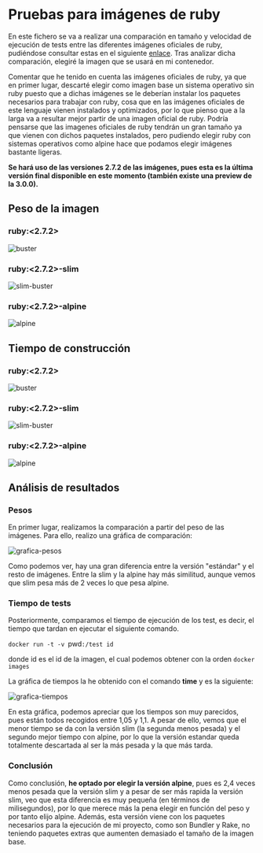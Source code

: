 # Pruebas para imágenes de ruby

En este fichero se va a realizar una comparación en tamaño y velocidad de ejecución de tests entre las diferentes imágenes oficiales de ruby, pudiéndose consultar estas en el siguiente [enlace](https://github.com/joseegc10/get-match/blob/master/docs/variantes-imagenes.md). Tras analizar dicha comparación, elegiré la imagen que se usará en mi contenedor.

Comentar que he tenido en cuenta las imágenes oficiales de ruby, ya que en primer lugar, descarté elegir como imagen base un sistema operativo sin ruby puesto que a dichas imágenes se le deberían instalar los paquetes necesarios para trabajar con ruby, cosa que en las imágenes oficiales de este lenguaje vienen instalados y optimizados, por lo que pienso que a la larga va a resultar mejor partir de una imagen oficial de ruby. Podría pensarse que las imagenes oficiales de ruby tendrán un gran tamaño ya que vienen con dichos paquetes instalados, pero pudiendo elegir ruby con sistemas operativos como alpine hace que podamos elegir imágenes bastante ligeras.

**Se hará uso de las versiones 2.7.2 de las imágenes, pues esta es la última versión final disponible en este momento (también existe una preview de la 3.0.0).**

## Peso de la imagen

### ruby:\<2.7.2\>

![buster](https://github.com/joseegc10/get-match/blob/master/docs/img/contenedores/buster.png)

### ruby:\<2.7.2\>-slim

![slim-buster](https://github.com/joseegc10/get-match/blob/master/docs/img/contenedores/slim-buster.png)

### ruby:\<2.7.2\>-alpine

![alpine](https://github.com/joseegc10/get-match/blob/master/docs/img/contenedores/alpine.png)


## Tiempo de construcción

### ruby:\<2.7.2\>

![buster](https://github.com/joseegc10/get-match/blob/master/docs/img/contenedores/buster-tiempo.png)

### ruby:\<2.7.2\>-slim

![slim-buster](https://github.com/joseegc10/get-match/blob/master/docs/img/contenedores/slim-buster-tiempo.png)

### ruby:\<2.7.2\>-alpine

![alpine](https://github.com/joseegc10/get-match/blob/master/docs/img/contenedores/alpine-tiempo.png)


## Análisis de resultados

### Pesos

En primer lugar, realizamos la comparación a partir del peso de las imágenes. Para ello, realizo una gráfica de comparación:

![grafica-pesos](https://github.com/joseegc10/get-match/blob/master/docs/img/contenedores/grafica-peso.png)

Como podemos ver, hay una gran diferencia entre la versión "estándar" y el resto de imágenes. Entre la slim y la alpine hay más similitud, aunque vemos que slim pesa más de 2 veces lo que pesa alpine.

### Tiempo de tests

Posteriormente, comparamos el tiempo de ejecución de los test, es decir, el tiempo que tardan en ejecutar el siguiente comando.

`docker run -t -v `pwd`:/test id`

donde id es el id de la imagen, el cual podemos obtener con la orden `docker images`

La gráfica de tiempos la he obtenido con el comando **time** y es la siguiente:

![grafica-tiempos](https://github.com/joseegc10/get-match/blob/master/docs/img/contenedores/grafica-tiempo.png)

En esta gráfica, podemos apreciar que los tiempos son muy parecidos, pues están todos recogidos entre 1,05 y 1,1. A pesar de ello, vemos que el menor tiempo se da con la versión slim (la segunda menos pesada) y el segundo mejor tiempo con alpine, por lo que la versión estandar queda totalmente descartada al ser la más pesada y la que más tarda.

### Conclusión

Como conclusión, **he optado por elegir la versión alpine**, pues es 2,4 veces menos pesada que la versión slim y a pesar de ser más rapida la versión slim, veo que esta diferencia es muy pequeña (en términos de milisegundos), por lo que merece más la pena elegir en función del peso y por tanto elijo alpine. Además, esta versión viene con los paquetes necesarios para la ejecución de mi proyecto, como son Bundler y Rake, no teniendo paquetes extras que aumenten demasiado el tamaño de la imagen base.
